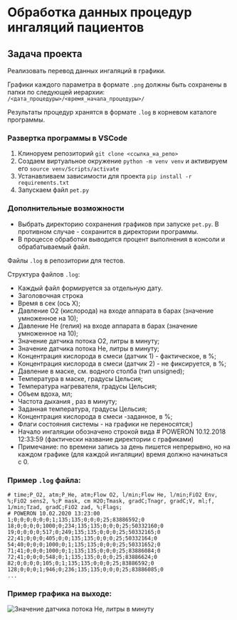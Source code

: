 # Обработка данных процедур ингаляций пациентов

## Задача проекта
Реализовать перевод данных ингаляций в графики.

Графики каждого параметра в формате ```.png``` должны быть сохранены в папки по следующей иерархии: ```/<дата_процедуры>/<время_начала_процедуры>/``` 

Результаты процедур хранятся в формате ```.log``` в корневом каталоге программы.

### Развертка программы в VSCode
1. Клиноруем репозиторий `git clone <ссылка_на_репо>`
2. Создаем виртуальное окружение `python -m venv venv` и активируем его `source venv/Scripts/activate `
3. Устанавливаем зависимости для проекта `pip install -r requirements.txt`
4. Запускаем файл `pet.py`

### Дополнительные возможности
- Выбрать директорию сохранения графиков при запуске `pet.py`. В противном случае - сохранится в директории программы.
- В процессе обработки выводится процент выполнения в консоли и обрабатываемый файл.

Файлы ```.log``` в репозитории для тестов.

Структура файлов  ```.log```:
- Каждый файл формируется за отдельную дату.
- Заголовочная строка 
- Время в сек (ось X); 
- Давление О2 (кислорода) на входе аппарата в барах (значение умноженное на 10);
- Давление He (гелия) на входе аппарата в барах (значение умноженное на 10);
- Значение датчика потока О2, литры в минуту;
- Значение датчика потока He, литры в минуту;
- Концентрация кислорода в смеси (датчик 1) - фактическое, в %;
- Концентрация кислорода в смеси (датчик 2) - не фиксируется, в %;
- Давление в маске, см. водного столба (тип unsigned);
- Температура в маске, градусы Цельсия;
- Температура нагревателя, градусы Цельсия;
- Объем вдоха, мл;
- Частота дыхания , раз в минуту;
- Заданная температура, градусы Цельсия;
- Концентрация кислорода в смеси -заданное, в %;
- Флаги состояния системы - на графики не переносятся;)
- Начало ингаляции обозначено строкой вида # POWERON 10.12.2018 12:33:59 (фактически название директории с графиками)
- Примечание: по времени запись за день пишется непрерывно, но на каждом графике (для каждой ингаляции) время должно начинаться с 0.

### Пример ```.log``` файла:
```
# time;P_O2, atm;P_He, atm;Flow O2, l/min;Flow He, l/min;FiO2 Env, %;FiO2 sens2, %;P mask, cm H2O;Tmask, gradC;Tnagr, gradC;V, ml;f, 1/min;Tzad, gradC;FiO2 zad, %;Flags;
# POWERON 10.02.2020 13:23:00
1;0;0;0;0;0;0;1;135;135;0;0;0;25;83886592;0
18;0;0;0;0;1000;0;234;135;135;0;0;0;25;50332160;0
19;0;0;0;0;517;0;249;135;135;0;0;0;25;50332165;0
22;41;0;0;0;405;0;0;135;135;0;0;0;25;50332164;0
54;40;0;0;0;1000;0;1;135;135;0;0;0;25;50331652;0
71;41;0;0;0;1000;0;1;135;135;0;0;0;25;83886084;0
72;41;0;0;0;548;0;1;135;135;0;0;0;25;83886624;0
82;0;0;0;0;105;0;1;135;135;0;0;0;25;83886592;0
128;0;0;0;1;946;0;236;135;135;0;0;0;25;83886085;0
...
```
### Пример графика на выходе:

![Значение датчика потока He, литры в минуту](https://user-images.githubusercontent.com/75097575/109803863-a1d17580-7c32-11eb-90af-4e13e32951dc.png)
